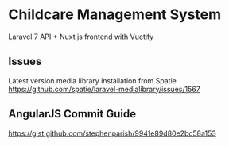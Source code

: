 # Childcare Management System
Laravel 7 API + Nuxt js frontend with Vuetify

## Issues

Latest version media library installation from Spatie https://github.com/spatie/laravel-medialibrary/issues/1567

## AngularJS Commit Guide
https://gist.github.com/stephenparish/9941e89d80e2bc58a153

